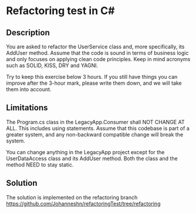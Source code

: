 # Refactoring test in C#

## Description

You are asked to refactor the UserService class and, more specifically, its AddUser method. 
Assume that the code is sound in terms of business logic and only focuses on applying clean code principles. Keep in mind acronyms such as SOLID, KISS, DRY and YAGNI.

Try to keep this exercise below 3 hours. If you still have things you can improve after the 3-hour mark, please write them down, and we will take them into account.

## Limitations
The Program.cs class in the LegacyApp.Consumer shall NOT CHANGE AT ALL. This includes using statements. Assume that this codebase is part of a greater system, and any non-backward compatible change will break the system.

You can change anything in the LegacyApp project except for the UserDataAccess class and its AddUser method. Both the class and the method NEED to stay static.

## Solution
The solution is implemented on the refactoring branch https://github.com/Johanneshn/refactoringTest/tree/refactoring
